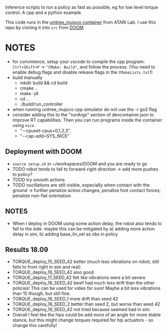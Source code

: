 Inference scripts to run a policy as fast as possible, eg for low level torque control. A cpp and a python example.

This code runs in the [unitree_mujoco container]([https://github.com/Atarilab/DOOM](https://github.com/Atarilab/unitree_mujoco_container/tree/7a1f16362ff653b45feb41273c97b212d5604c5b)) from ATARI Lab. I use this repo by cloning it into `src` from [DOOM](https://github.com/Atarilab/DOOM)

# NOTES	
- for convinience, setup your vscode to compile the cpp program: `Ctrl+Shift+P` → `"CMake: Build"`, and follow the process. (You need to enable debug flags and disable release flags in the `CMakeLists.txt`!)
- build manually
  - mkdir build && cd build
  - cmake ..
  - make -j4
  - cd ..
  - ./build/run_controller
- when running unitree_mujoco cpp simulator do not use the -r go2 flag
- consider adding this to the "runArgs" section of devcontainer.json to improve RT capabilities. Then you can run programs inside the container using `nice` .
  - "--cpuset-cpus=0,1,2,3",
  - "--cap-add=SYS_NICE"


## Deployment with DOOM
- `source setup.sh` in ~/workspaces/DOOM and you are ready to go
- TODO robot tends to fall to forward-right direction -> add more pushes to policy?
- TOOD try smooth actions
- TODO oscillations are still visible, especially when contact with the ground -> further penalize action changes; penalize foot contact forces; penalize non-flat orientation


## NOTES
- When I deploy in DOOM using some action delay, the robot also tends to fall to the side. maybe this can be mitigated by a) adding more action delay in sim, b) adding base_lin_vel as obs in policy


## Results 18.09
- TORQUE_deploy_15_SEED_42 better (much less vibrations on robot; still falls to front right in sim and real)
- TORQUE_deploy_16_SEED_42 also good
- TORQUE_deploy_17_SEED_42 felt like vibrations were a bit severe
- TORQUE_deploy_18_SEED_42 best! had much less drift than the other policies! This can be used for video for sure! Maybe a bit less vibrations than 15 though, but still fine.
- TORQUE_deploy_18_SEED_1 more drift than seed 42
- TORQUE_deploy_18_SEED_2 better than seed 2, but worse than seed 42
- TORQUE_deploy_19_SEED_42 not tried because seemed bad in sim
- Overall I feel like the hips could be add more of an angle for more stable stance, but this might change torques required for hip actuators - so change this carefully!






